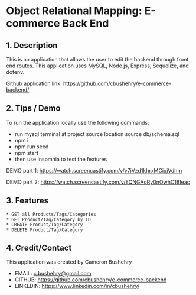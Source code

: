 # Object Relational Mapping: E-commerce Back End

## 1. Description
This is an application that allows the user to edit the backend through front end routes. This application uses MySQL, Node.js, Express, Sequelize, and dotenv.

Github application link: https://github.com/cbushehry/e-commerce-backend/

## 2. Tips / Demo
To run the application locally use the following commands:

* run mysql terminal at project source location source db/schema.sql
* npm i
* npm run seed
* npm start
* then use Insomnia to test the features

DEMO part 1: https://watch.screencastify.com/v/v7iVzd1khrxMCiojVdhm

DEMO part 2: https://watch.screencastify.com/v/EQNGAoRy0nOwhC18Ieac

## 3. Features
    * GET all Products/Tags/Categories
    * GET Product/Tag/Category by ID
    * CREATE Product/Tag/Category
    * DELETE Product/Tag/Category

## 4. Credit/Contact
This application was created by Cameron Bushehry

* EMAIL:  c.bushehry@gmail.com
* GITHUB: https://github.com/cbushehry/e-commerce-backend
* LINKEDIN: https://www.linkedin.com/in/cbushehry/
